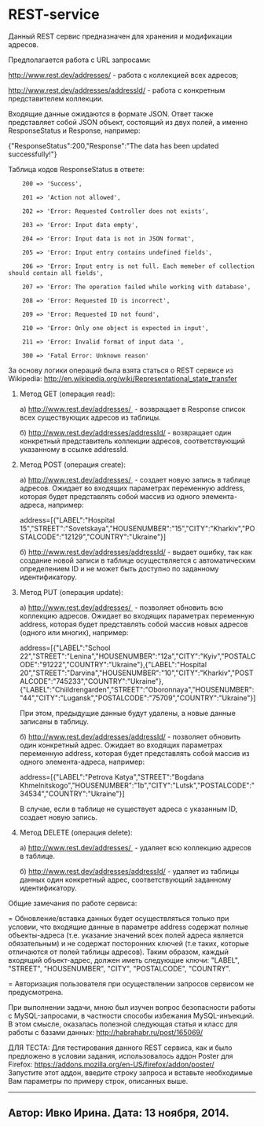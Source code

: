 REST-service
============
Данный REST сервис предназначен для хранения и модификации адресов. 

Предполагается работа с URL запросами: 

http://www.rest.dev/addresses/ - работа с коллекцией всех адресов;

http://www.rest.dev/addresses/addressId/ - работа с конкретным представителем коллекции.

Входящие данные ожидаются в формате JSON. Ответ также представляет собой JSON объект, состоящий из двух полей, а именно ResponseStatus и Response, например: 

{"ResponseStatus":200,"Response":"The data has been updated successfully!"} 

Таблица кодов ResponseStatus в ответе:

        200 => 'Success',
        
        201 => 'Action not allowed',
        
        202 => 'Error: Requested Controller does not exists',
        
        203 => 'Error: Input data empty',
        
        204 => 'Error: Input data is not in JSON format',
        
        205 => 'Error: Input entry contains undefined fields',
        
        206 => 'Error: Input entry is not full. Each memeber of collection should contain all fields',
        
        207 => 'Error: The operation failed while working with database',
        
        208 => 'Error: Requested ID is incorrect',
        
        209 => 'Error: Requested ID not found',
        
        210 => 'Error: Only one object is expected in input',
       
        211 => 'Error: Invalid format of input data ',
        
        300 => 'Fatal Error: Unknown reason'

За основу логики операций была взята статься о REST сервисе из Wikipedia: 
http://en.wikipedia.org/wiki/Representational_state_transfer

1. Метод GET (операция read):
   
   а) http://www.rest.dev/addresses/  - возвращает в Response список всех существующих адресов из таблицы.
   
   б) http://www.rest.dev/addresses/addressId/ - возвращает один конкретный представитель коллекции адресов, соответствующий указанному в ссылке addressId. 

2. Метод POST (операция create):
   
   а) http://www.rest.dev/addresses/  - создает новую запись в таблице адресов. 
   Ожидает во входящих параметрах переменную address, которая будет представлять собой массив из одного элемента-адреса, например:

   address=[{"LABEL":"Hospital 15","STREET":"Sovetskaya","HOUSENUMBER":"15","CITY":"Kharkiv","POSTALCODE":"12129","COUNTRY":"Ukraine"}]
   
   б) http://www.rest.dev/addresses/addressId/ - выдает ошибку, так как создание новой записи в таблице осуществляется с автоматическим определением ID и не может быть доступно по заданному идентификатору. 

3. Метод PUT (операция update):
   
   а) http://www.rest.dev/addresses/  - позволяет обновить всю коллекцию адресов. 
   Ожидает во входящих параметрах переменную address, которая будет представлять собой массив новых адресов (одного или многих), например:

   address=[{"LABEL":"School 22","STREET":"Lenina","HOUSENUMBER":"12a","CITY":"Kyiv","POSTALCODE":"91222","COUNTRY":"Ukraine"},{"LABEL":"Hospital 20","STREET":"Darvina","HOUSENUMBER":"10","CITY":"Kharkiv","POSTALCODE":"745233","COUNTRY":"Ukraine"},{"LABEL":"Chiildrengarden","STREET":"Oboronnaya","HOUSENUMBER":"44","CITY":"Lugansk","POSTALCODE":"75709","COUNTRY":"Ukraine"}]
   
   При этом, предыдущие данные будут удалены, а новые данные записаны в таблицу.

   б) http://www.rest.dev/addresses/addressId/ - позволяет обновить один конкретный адрес.
   Ожидает во входящих параметрах переменную address, которая будет представлять собой массив из одного элемента-адреса, например:
   
   address=[{"LABEL":"Petrova Katya","STREET":"Bogdana Khmelnitskogo","HOUSENUMBER":"1b","CITY":"Lutsk","POSTALCODE":"34534","COUNTRY":"Ukraine"}]
   
   В случае, если в таблице не существует адреса с указанным ID, создает новую запись.

4. Метод DELETE (операция delete):

   а) http://www.rest.dev/addresses/  - удаляет всю коллекцию адресов в таблице.

   б) http://www.rest.dev/addresses/addressId/ - удаляет из таблицы данных один конкретный адрес, соответствующий заданному идентификатору.

Общие замечания по работе сервиса: 

= Обновление/вставка данных будет осуществляться только при условии, что входящие данные в параметре address содержат полные объекты-адреса (т.е. указание значений всех полей адреса является обязательным) и не содержат посторонних ключей (т.е таких, которые отличаются от полей таблицы адресов). Таким образом, каждый входящий объект-адрес, должен иметь следующие ключи: "LABEL", "STREET", "HOUSENUMBER", "CITY", "POSTALCODE", "COUNTRY".

= Авторизация пользователя при осуществлении запросов сервисом не предусмотрена.

При выполнении задачи, мною был изучен вопрос безопасности работы с MySQL-запросами, в частности способы избежания MySQL-инъекций. В этом смысле, оказалась полезной следующая статья и класс для работы с базами данных: http://habrahabr.ru/post/165069/

ДЛЯ ТЕСТА:
Для тестирования данного REST сервиса, как и было предложено в условии задания, использовалось аддон Poster для Firefox: https://addons.mozilla.org/en-US/firefox/addon/poster/  
Запустите этот аддон, введите строку запроса и вставьте необходимые Вам параметры по примеру строк, описанных выше. 

------------------------------
Автор: Ивко Ирина. Дата: 13 ноября, 2014. 
------------------------------
